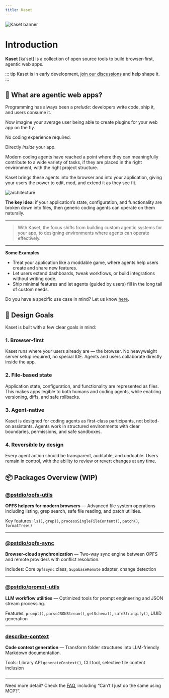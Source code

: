 ```yaml
---
title: Kaset
---
```


![Kaset banner](/images/kaset.png)

# Introduction

**Kaset** [kaˈset] is a collection of open source tools to build browser-first, agentic web apps.

::: tip
Kaset is in early development, [join our discussions](https://github.com/pufflyai/kaset/discussions) and help shape it.
:::

## 🤔 What are agentic web apps?

Programming has always been a _prelude_: developers write code, ship it, and users consume it.

Now imagine your average user being able to create plugins for your web app on the fly.

No coding experience required.

Directly _inside_ your app.

Modern coding agents have reached a point where they can meaningfully contribute to a wide variety of tasks, if they are placed in the right environment, with the right project structure.

Kaset brings these agents into the browser and into your application, giving your users the power to edit, mod, and extend it as they see fit.

![architecture](/images/architecture.png)

**The key idea**: if your application’s state, configuration, and functionality are broken down into files, then generic coding agents can operate on them naturally.

---

> With Kaset, the focus shifts from building custom agentic systems for your app, to designing environments where agents can operate effectively.

---

**Some Examples**

- Treat your application like a moddable game, where agents help users create and share new features.
- Let users extend dashboards, tweak workflows, or build integrations without writing code.
- Ship minimal features and let agents (guided by users) fill in the long tail of custom needs.

Do you have a specific use case in mind? Let us know [here](https://github.com/pufflyai/kaset/discussions/categories/ideas).

## 🎯 Design Goals

Kaset is built with a few clear goals in mind:

### 1. **Browser-first**

Kaset runs where your users already are — the browser.
No heavyweight server setup required, no special IDE.
Agents and users collaborate directly inside the app.

### 2. **File-based state**

Application state, configuration, and functionality are represented as files.
This makes apps legible to both humans and coding agents, while enabling versioning, diffs, and safe rollbacks.

### 3. **Agent-native**

Kaset is designed for coding agents as first-class participants, not bolted-on assistants.
Agents work in structured environments with clear boundaries, permissions, and safe sandboxes.

### 4. **Reversible by design**

Every agent action should be transparent, auditable, and undoable.
Users remain in control, with the ability to review or revert changes at any time.

## 📦 Packages Overview (WIP)

<div style="margin: 1.5rem 0;">

### [@pstdio/opfs-utils](/packages/opfs-utils)

**OPFS helpers for modern browsers** — Advanced file system operations including listing, grep search, safe file reading, and patch utilities.

Key features: `ls()`, `grep()`, `processSingleFileContent()`, `patch()`, `formatTree()`

---

### [@pstdio/opfs-sync](/packages/opfs-sync)

**Browser-cloud synchronization** — Two-way sync engine between OPFS and remote providers with conflict resolution.

Includes: Core `OpfsSync` class, `SupabaseRemote` adapter, change detection

---

### [@pstdio/prompt-utils](/packages/prompt-utils)

**LLM workflow utilities** — Optimized tools for prompt engineering and JSON stream processing.

Features: `prompt()`, `parseJSONStream()`, `getSchema()`, `safeStringify()`, UUID generation

---

### [describe-context](/packages/describe-context)

**Code context generation** — Transform folder structures into LLM-friendly Markdown documentation.

Tools: Library API `generateContext()`, CLI tool, selective file content inclusion

</div>

---

Need more detail? Check the [FAQ](/faq), including “Can’t I just do the same using MCP?”.
